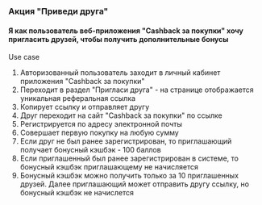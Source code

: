 ### Акция "Приведи друга"

#### Я как пользователь веб-приложения "Cashback за покупки" хочу пригласить друзей, чтобы получить дополнительные бонусы

Use case 

1. Авторизованный пользователь заходит в личный кабинет приложения "Cashback за покупки"
1. Переходит в раздел "Пригласи друга" - на странице отображается уникальная реферальная ссылка
1. Копирует ссылку и отправляет другу
1. Друг переходит на сайт "Cashback за покупки" по ссылке
1. Регистрируется по адресу электронной почты
1. Совершает первую покупку на любую сумму 
1. Если друг не был ранее зарегистрирован, то приглашающий получает бонусный кэшбэк - 100 баллов
1. Если приглашенный был ранее зарегистрирован в системе, то бонусный кэшбэк приглашающему не начисляется
1. Бонусный кэшбэк можно получить только за 10 приглашенных друзей. Далее приглашающий может отправить другу ссылку, но бонусный кэшбэк не начислется
